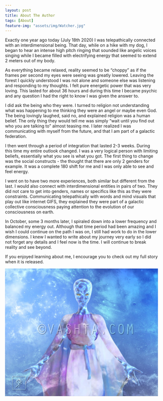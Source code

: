 ```yaml
---
layout: post
title: About The Author
tags: [About]
feature-img: "assets/img/Watcher.jpg"
---
```



Exactly one year ago today (July 18th 2020) I was telepathically connected with an interdimensional being. That day, while on a hike with my dog, I began to hear an intense high pitch ringing that sounded like angelic voices singing while I became filled with electrifying energy that seemed to extend 2 meters out of my body. 

As everything became relaxed, reality seemed to be “choppy” as if the frames per second my eyes were seeing was greatly lowered. Leaving the forest I quickly understood I was not alone and someone else was listening and responding to my thoughts. I felt pure energetic power that was very loving. This lasted for about 36 hours and during this time I became psychic and any question I had the right to know I was given the answer to. 

I did ask the being who they were. I turned to religion not understanding what was happening to me thinking they were an angel or maybe even God. The being lovingly laughed, said no, and explained religion was a human belief. The only thing they would tell me was simply “wait until you find out who you are talking to” almost teasing me. I later realized I was communicating with myself from the future, and that I am part of a galactic federation.

I then went through a period of integration that lasted 2-3 weeks. During this time my entire outlook changed. I was a very logical person with limiting beliefs, essentially what you see is what you got. The first thing to change was the social constructs - the thought that there are only 2 genders for example. It was a complete 180 shift for me and I was only able to see and feel energy.

I went on to have two more experiences, both similar but different from the last. I would also connect with interdimensional entities in pairs of two. They did not care to get into genders, names or specifics like this as they were constraints. Communicating telepathically with words and mind visuals that play out like internet GIFS, they explained they were part of a galactic collective consciousness paying attention to the evolution of our consciousness on earth. 

In October, some 3 months later, I spiraled down into a lower frequency and balanced my energy out. Although that time period had been amazing and I wish I could continue on the path I was on, I still had work to do in the lower dimensions. I knew I wanted to write about my journey very early so I did not forget any details and I feel now is the time. I will continue to break reality and see beyond. 

If you enjoyed learning about me, I encourage you to check out my full story when it is released.

![alt text](https://raw.githubusercontent.com/starseedstories/starseedstories.github.io/main/assets/img/Watcher.jpg "Galactic Watcher")
